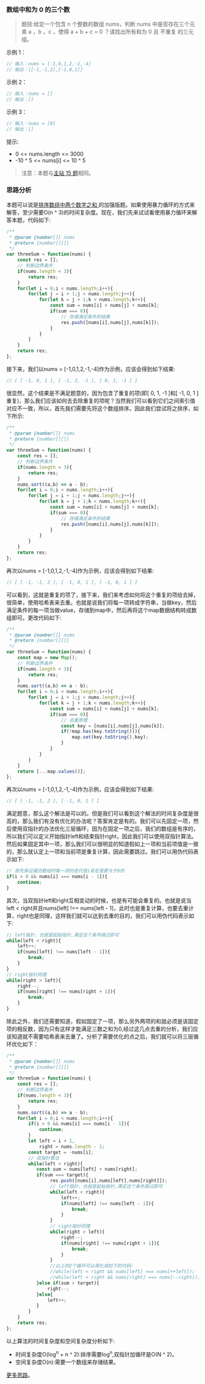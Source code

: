### 数组中和为 0 的三个数

> 题目:给定一个包含 n 个整数的数组 nums，判断 nums 中是否存在三个元素 a ，b ，c ，使得 a + b + c = 0 ？请找出所有和为 0 且 不重复 的三元组。


示例 1：

```js
// 输入：nums = [-1,0,1,2,-1,-4]
// 输出：[[-1,-1,2],[-1,0,1]]
```

示例 2：

```js
// 输入：nums = []
// 输出：[]
```

示例 3：

```js
// 输入：nums = [0]
// 输出：[]
```

提示:

* 0 <= nums.length <= 3000
* -10 ^ 5 <= nums[i] <= 10 ^ 5

> 注意：本题与[主站 15 题](https://leetcode-cn.com/problems/3sum/)相同。

### 思路分析

本题可以说是[排序数组中两个数字之和 ](/codes/2/twoSum.md)的加强版题。如果使用暴力循环的方式来解答，至少需要O(n ^ 3)的时间复杂度。现在，我们先来试试看使用暴力循环来解答本题，代码如下:

```js
/**
 * @param {number[]} nums
 * @return {number[][]}
 */
var threeSum = function(nums) {
    const res = [];
    // 判断边界条件
    if(nums.length < 3){
        return res;
    }
    for(let i = 0;i < nums.length;i++){
        for(let j = i + 1;j < nums.length;j++){
            for(let k = j + 1;k < nums.length;k++){
                const sum = nums[i] + nums[j] + nums[k];
                if(sum === 0){
                    // 存储满足条件的结果
                    res.push([nums[i],nums[j],nums[k]]);
                }
            }
        }
    }
    return res;
};
```

接下来，我们以nums = [-1,0,1,2,-1,-4]作为示例，应该会得到如下结果:

```js
// [ [ -1, 0, 1 ], [ -1, 2, -1 ], [ 0, 1, -1 ] ]
```

很显然，这个结果是不满足题意的，因为包含了重复的项(即[ 0, 1, -1 ]和[ -1, 0, 1 ]重复)，那么我们应该如何去去除重复的项呢？当然我们可以看到它们之间索引值对应不一致，所以，首先我们需要先将这个数组排序。因此我们尝试将之排序，如下所示:

```js
/**
 * @param {number[]} nums
 * @return {number[][]}
 */
var threeSum = function(nums) {
    const res = [];
    // 判断边界条件
    if(nums.length < 3){
        return res;
    }
    nums.sort((a,b) => a - b);
    for(let i = 0;i < nums.length;i++){
        for(let j = i + 1;j < nums.length;j++){
            for(let k = j + 1;k < nums.length;k++){
                const sum = nums[i] + nums[j] + nums[k];
                if(sum === 0){
                    // 存储满足条件的结果
                    res.push([nums[i],nums[j],nums[k]]);
                }
            }
        }
    }
    return res;
};
```

再次以nums = [-1,0,1,2,-1,-4]作为示例，应该会得到如下结果:

```js
// [ [ -1, -1, 2 ], [ -1, 0, 1 ], [ -1, 0, 1 ] ]
```

可以看到，这就是重复的项了，接下来，我们来考虑如何将这个重复的项给去掉，很简单，使用哈希表来去重。也就是说我们将每一项转成字符串，当做key，然后满足条件的每一项当做value，存储到map中，然后再将这个map数据结构转成数组即可。更改代码如下:

```js
/**
 * @param {number[]} nums
 * @return {number[][]}
 */
var threeSum = function(nums) {
    const map = new Map();
    // 判断边界条件
    if(nums.length < 3){
        return res;
    }
    nums.sort((a,b) => a - b);
    for(let i = 0;i < nums.length;i++){
        for(let j = i + 1;j < nums.length;j++){
            for(let k = j + 1;k < nums.length;k++){
                const sum = nums[i] + nums[j] + nums[k];
                if(sum === 0){
                    // 去重原理
                    const key = [nums[i],nums[j],nums[k]];
                    if(!map.has(key.toString())){
                        map.set(key.toString(),key);
                    }
                }
            }
        }
    }
    return [...map.values()];
};
```

再次以nums = [-1,0,1,2,-1,-4]作为示例，应该会得到如下结果:

```js
// [ [ -1, -1, 2 ], [ -1, 0, 1 ] ]
```

满足题意，那么这个解法是可以的。但是我们可以看到这个解法的时间复杂度是很高的，那么我们有没有优化的办法呢？答案肯定是有的。我们可以先固定一项，然后使用双指针的办法优化三层循环，因为在固定一项之后，我们的数组是有序的，所以我们可以定义开始指针left和结束指针right，因此我们可以使用双指针算法。然后如果固定其中一项，那么我们可以很明显的知道假如上一项和当前项值是一致的，那么就认定上一项和当前项是重复计算，因此需要跳过。我们可以用伪代码表示如下:

```js
// 首先保证遍历数组的每一项的迭代值i肯定是要大于0的
if(i > 0 && nums[i] === nums[i - 1]){
    continue;
}
```

其次，当双指针left和right互相变动的时候，也是有可能会重复的。也就是说当left < right并且nums[left] !== nums[left - 1]，此时也是重复计算，也要去重计算，right也是同理，这样我们就可以达到去重的目的，我们可以用伪代码表示如下:

```js
// left指针，也就是起始指针,满足这个条件跳过即可
while(left < right){
    left++;
    if(nums[left] !== nums[left - 1]){
        break;
    }
}
// right指针同理
while(right > left){
    right--;
    if(nums[right] !== nums[right + 1]){
        break;
    }
}
```

除此之外，我们还需要知道，假如固定了一项，那么另外两项的和就必须是该固定项的相反数，因为只有这样才能满足三数之和为0,经过这几点去重的分析，我们应该知道就不需要哈希表来去重了。分析了需要优化的点之后，我们就可以将三层循环优化如下：

```js
/**
 * @param {number[]} nums
 * @return {number[][]}
 */
var threeSum = function(nums) {
    const res = [];
    // 判断边界条件
    if(nums.length < 3){
        return res;
    }
    nums.sort((a,b) => a - b);
    for(let i = 0;i < nums.length;i++){
        if(i > 0 && nums[i] === nums[i - 1]){
            continue;
        }
        let left = i + 1,
            right = nums.length - 1;
        const target = -nums[i];
        // 双指针算法
        while(left < right){
           const sum = nums[left] + nums[right];
           if(sum === target){
                res.push([nums[i],nums[left],nums[right]]);
                // left指针，也就是起始指针,满足这个条件跳过即可
                while(left < right){
                    left++;
                    if(nums[left] !== nums[left - 1]){
                        break;
                    }
                }
                // right指针同理
                while(right > left){
                    right--;
                    if(nums[right] !== nums[right + 1]){
                        break;
                    }
                }
                //以上的2个循环可以简化成如下的代码:
                //while(left < right && nums[left] === nums[++left]);
                //while(left < right && nums[right] === nums[--right]);
           }else if(sum > target){
               right--;
           }else{
               left++;
           }
        }
    }
    return res;
};
```

以上算法的时间复杂度和空间复杂度分析如下:

* 时间复杂度O(log<sup>n</sup> + n ^ 2):排序需要log<sup>n</sup>,双指针加循环是O(N ^ 2)。
* 空间复杂度O(n):需要一个数组来存储结果。

[更多思路](https://leetcode-cn.com/problems/1fGaJU/solution/jian-dan-yi-dong-javac-pythonjs-san-shu-nu6el/)。
